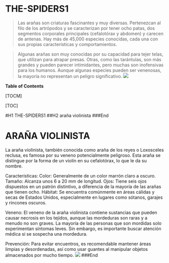# THE-SPIDERS1
>Las arañas son criaturas fascinantes y muy diversas. Pertenezcan al filo de los artrópodos y se caracterizan por tener ocho patas, dos segmentos corporales principales (cefalotórax y abdomen) y carecen de antenas. Hay más de 45,000 especies conocidas, cada una con sus propias características y comportamientos.

>Algunas arañas son muy conocidas por su capacidad para tejer telas, que utilizan para atrapar presas. Otras, como las tarántulas, son más grandes y pueden parecer intimidantes, pero muchas son inofensivas para los humanos. Aunque algunas especies pueden ser venenosas, la mayoría no representan un peligro significativo.
[![](https://th.bing.com/th/id/OIP.3vYUfoloLV_vdxHpNnVhkQHaFa?rs=1&pid=ImgDetMain)](http://https://th.bing.com/th/id/OIP.3vYUfoloLV_vdxHpNnVhkQHaFa?rs=1&pid=ImgDetMain)

**Table of Contents**

[TOCM]

[TOC]

#H1 THE-SPIDERS1
##H2 araña violinista
###End
# ARAÑA VIOLINISTA
La araña violinista, también conocida como araña de los reyes o Loxosceles reclusa, es famosa por su veneno potencialmente peligroso. Esta araña se distingue por la forma de un violín en su cefalotórax, lo que le da su nombre.

Características:
Color: Generalmente de un color marrón claro a oscuro.
Tamaño: Alcanza unos 6 a 20 mm de longitud.
Ojos: Tiene seis ojos dispuestos en un patrón distintivo, a diferencia de la mayoría de las arañas que tienen ocho.
Hábitat:
Se encuentra comúnmente en áreas cálidas y secas de Estados Unidos, especialmente en lugares como sótanos, garajes y rincones oscuros.

Veneno:
El veneno de la araña violinista contiene sustancias que pueden causar necrosis en los tejidos, aunque las mordeduras son raras y a menudo no son graves. La mayoría de las personas que son mordidas solo experimentan síntomas leves. Sin embargo, es importante buscar atención médica si se sospecha una mordedura.

Prevención:
Para evitar encuentros, es recomendable mantener áreas limpias y desordenadas, así como usar guantes al manipular objetos almacenados por mucho tiempo.
[![](https://th.bing.com/th/id/OIP.qA3bxt6DBV0SocN6YkV9IgHaEK?rs=1&pid=ImgDetMain)](http://https://th.bing.com/th/id/OIP.qA3bxt6DBV0SocN6YkV9IgHaEK?rs=1&pid=ImgDetMain)
###End
